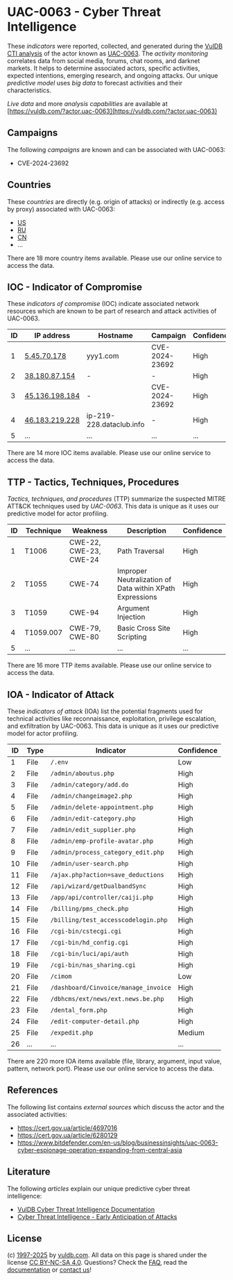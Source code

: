 # UAC-0063 - Cyber Threat Intelligence

These _indicators_ were reported, collected, and generated during the [VulDB CTI analysis](https://vuldb.com/?kb.cti) of the actor known as [UAC-0063](https://vuldb.com/?actor.uac-0063). The _activity monitoring_ correlates data from social media, forums, chat rooms, and darknet markets. It helps to determine associated actors, specific activities, expected intentions, emerging research, and ongoing attacks. Our unique _predictive model_ uses _big data_ to forecast activities and their characteristics.

_Live data_ and more _analysis capabilities_ are available at [https://vuldb.com/?actor.uac-0063](https://vuldb.com/?actor.uac-0063)

## Campaigns

The following _campaigns_ are known and can be associated with UAC-0063:

* CVE-2024-23692

## Countries

These _countries_ are directly (e.g. origin of attacks) or indirectly (e.g. access by proxy) associated with UAC-0063:

* [US](https://vuldb.com/?country.us)
* [RU](https://vuldb.com/?country.ru)
* [CN](https://vuldb.com/?country.cn)
* ...

There are 18 more country items available. Please use our online service to access the data.

## IOC - Indicator of Compromise

These _indicators of compromise_ (IOC) indicate associated network resources which are known to be part of research and attack activities of UAC-0063.

ID | IP address | Hostname | Campaign | Confidence
-- | ---------- | -------- | -------- | ----------
1 | [5.45.70.178](https://vuldb.com/?ip.5.45.70.178) | yyy1.com | CVE-2024-23692 | High
2 | [38.180.87.154](https://vuldb.com/?ip.38.180.87.154) | - | - | High
3 | [45.136.198.184](https://vuldb.com/?ip.45.136.198.184) | - | CVE-2024-23692 | High
4 | [46.183.219.228](https://vuldb.com/?ip.46.183.219.228) | ip-219-228.dataclub.info | - | High
5 | ... | ... | ... | ...

There are 14 more IOC items available. Please use our online service to access the data.

## TTP - Tactics, Techniques, Procedures

_Tactics, techniques, and procedures_ (TTP) summarize the suspected MITRE ATT&CK techniques used by _UAC-0063_. This data is unique as it uses our predictive model for actor profiling.

ID | Technique | Weakness | Description | Confidence
-- | --------- | -------- | ----------- | ----------
1 | T1006 | CWE-22, CWE-23, CWE-24 | Path Traversal | High
2 | T1055 | CWE-74 | Improper Neutralization of Data within XPath Expressions | High
3 | T1059 | CWE-94 | Argument Injection | High
4 | T1059.007 | CWE-79, CWE-80 | Basic Cross Site Scripting | High
5 | ... | ... | ... | ...

There are 16 more TTP items available. Please use our online service to access the data.

## IOA - Indicator of Attack

These _indicators of attack_ (IOA) list the potential fragments used for technical activities like reconnaissance, exploitation, privilege escalation, and exfiltration by UAC-0063. This data is unique as it uses our predictive model for actor profiling.

ID | Type | Indicator | Confidence
-- | ---- | --------- | ----------
1 | File | `/.env` | Low
2 | File | `/admin/aboutus.php` | High
3 | File | `/admin/category/add.do` | High
4 | File | `/admin/changeimage2.php` | High
5 | File | `/admin/delete-appointment.php` | High
6 | File | `/admin/edit-category.php` | High
7 | File | `/admin/edit_supplier.php` | High
8 | File | `/admin/emp-profile-avatar.php` | High
9 | File | `/admin/process_category_edit.php` | High
10 | File | `/admin/user-search.php` | High
11 | File | `/ajax.php?action=save_deductions` | High
12 | File | `/api/wizard/getDualbandSync` | High
13 | File | `/app/api/controller/caiji.php` | High
14 | File | `/billing/pms_check.php` | High
15 | File | `/billing/test_accesscodelogin.php` | High
16 | File | `/cgi-bin/cstecgi.cgi` | High
17 | File | `/cgi-bin/hd_config.cgi` | High
18 | File | `/cgi-bin/luci/api/auth` | High
19 | File | `/cgi-bin/nas_sharing.cgi` | High
20 | File | `/cimom` | Low
21 | File | `/dashboard/Cinvoice/manage_invoice` | High
22 | File | `/dbhcms/ext/news/ext.news.be.php` | High
23 | File | `/dental_form.php` | High
24 | File | `/edit-computer-detail.php` | High
25 | File | `/expedit.php` | Medium
26 | ... | ... | ...

There are 220 more IOA items available (file, library, argument, input value, pattern, network port). Please use our online service to access the data.

## References

The following list contains _external sources_ which discuss the actor and the associated activities:

* https://cert.gov.ua/article/4697016
* https://cert.gov.ua/article/6280129
* https://www.bitdefender.com/en-us/blog/businessinsights/uac-0063-cyber-espionage-operation-expanding-from-central-asia

## Literature

The following _articles_ explain our unique predictive cyber threat intelligence:

* [VulDB Cyber Threat Intelligence Documentation](https://vuldb.com/?kb.cti)
* [Cyber Threat Intelligence - Early Anticipation of Attacks](https://www.scip.ch/en/?labs.20201022)

## License

(c) [1997-2025](https://vuldb.com/?kb.changelog) by [vuldb.com](https://vuldb.com/?kb.about). All data on this page is shared under the license [CC BY-NC-SA 4.0](https://creativecommons.org/licenses/by-nc-sa/4.0/). Questions? Check the [FAQ](https://vuldb.com/?kb.faq), read the [documentation](https://vuldb.com/?kb) or [contact us](https://vuldb.com/?contact)!
